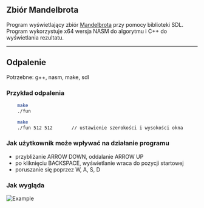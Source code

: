 ## Zbiór Mandelbrota
Program wyświetlający zbiór <a href="https://en.wikipedia.org/wiki/Mandelbrot_set" target="_blank">Mandelbrota</a> przy pomocy biblioteki SDL. Program wykorzystuje x64 wersja NASM do algorytmu i C++ do wyświetlania rezultatu.

***
## Odpalenie
Potrzebne: g++, nasm, make, sdl
### Przykład odpalenia
```bash
    make
    ./fun
```
```bash
    make
    ./fun 512 512       // ustawienie szerokości i wysokości okna
```

### Jak użytkownik może wpływać na działanie programu
- przybliżanie ARROW DOWN, oddalanie ARROW UP
- po kliknięciu BACKSPACE, wyświetlanie wraca do pozycji startowej
- poruszanie się poprzez W, A, S, D

### Jak wygląda
![Example](/Screens/example_mandelbrot.png?raw=true "Optional Title")
